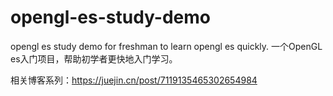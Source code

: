 # opengl-es-study-demo
opengl es study demo for freshman to learn opengl es quickly.
一个OpenGL es入门项目，帮助初学者更快地入门学习。

相关博客系列：https://juejin.cn/post/7119135465302654984